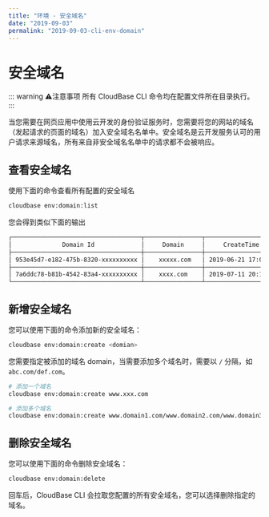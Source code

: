 ```yaml
---
title: "环境 - 安全域名"
date: "2019-09-03"
permalink: "2019-09-03-cli-env-domain"
---
```


# 安全域名

::: warning ⚠️注意事项
所有 CloudBase CLI 命令均在配置文件所在目录执行。
:::

当您需要在网页应用中使用云开发的身份验证服务时，您需要将您的网站的域名（发起请求的页面的域名）加入安全域名名单中。安全域名是云开发服务认可的用户请求来源域名，所有来自非安全域名名单中的请求都不会被响应。

## 查看安全域名

使用下面的命令查看所有配置的安全域名

```sh
cloudbase env:domain:list
```

您会得到类似下面的输出

```sh
┌────────────────────────────────────┬────────────────┬─────────────────────┬────────┐
│              Domain Id             │     Domain     │     CreateTime      │ Status │
├────────────────────────────────────┼────────────────┼─────────────────────┼────────┤
│ 953e45d7-e182-475b-8320-xxxxxxxxxx │    xxxxx.com   │ 2019-06-21 17:04:00 │  启用中 │
├────────────────────────────────────┼────────────────┼─────────────────────┼────────┤
│ 7a6ddc78-b81b-4542-83a4-xxxxxxxxxx │    xxxx.com    │ 2019-07-11 20:14:08 │  启用中 │
└────────────────────────────────────┴────────────────┴─────────────────────┴────────┘
```

## 新增安全域名

您可以使用下面的命令添加新的安全域名：

```sh
cloudbase env:domain:create <domian>
```

您需要指定被添加的域名 domain，当需要添加多个域名时，需要以 `/` 分隔，如 `abc.com/def.com`。

```sh
# 添加一个域名
cloudbase env:domain:create www.xxx.com

# 添加多个域名
cloudbase env:domain:create www.domain1.com/www.domain2.com/www.domain3.com
```

## 删除安全域名

您可以使用下面的命令删除安全域名：

```sh
cloudbase env:domain:delete
```

回车后，CloudBase CLI 会拉取您配置的所有安全域名，您可以选择删除指定的域名。
